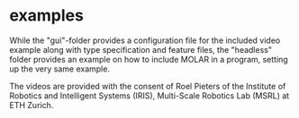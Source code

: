 examples
=====

While the "gui"-folder provides a configuration file for the included video example along with type specification and feature files, the "headless" folder provides an example on how to include MOLAR in a program, setting up the very same example.
  
  
The videos are provided with the consent of Roel Pieters of the Institute of Robotics and Intelligent Systems (IRIS), Multi-Scale Robotics Lab (MSRL) at ETH Zurich.